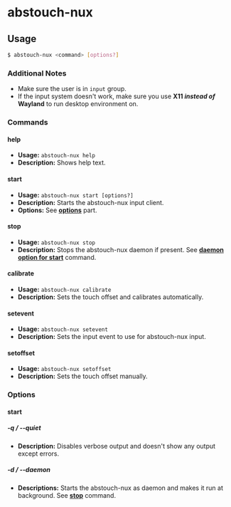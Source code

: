 # abstouch-nux

## Usage

```bash
$ abstouch-nux <command> [options?]
```

### Additional Notes

* Make sure the user is in `input` group.
* If the input system doesn't work, make sure you use **X11 *instead of* Wayland** to run desktop environment on.

### Commands

#### help

* **Usage:** `abstouch-nux help`
* **Description:** Shows help text.

#### start

* **Usage:** `abstouch-nux start [options?]`
* **Description:** Starts the abstouch-nux input client.
* **Options:** See **[options](#start-1)** part.

#### stop

* **Usage:** `abstouch-nux stop`
* **Description:** Stops the abstouch-nux daemon if present. See **[daemon option for start](#-d----daemon)** command.

#### calibrate

* **Usage:** `abstouch-nux calibrate`
* **Description:** Sets the touch offset and calibrates automatically.

#### setevent

* **Usage:** `abstouch-nux setevent`
* **Description:** Sets the input event to use for abstouch-nux input.

#### setoffset

* **Usage:** `abstouch-nux setoffset`
* **Description:** Sets the touch offset manually.

### Options

#### start

##### -q / --quiet

* **Description:** Disables verbose output and doesn't show any output except errors.

##### -d / --daemon

* **Descriptions:** Starts the abstouch-nux as daemon and makes it run at background. See **[stop](#stop)** command.
